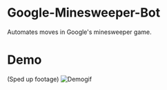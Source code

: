 # Google-Minesweeper-Bot
Automates moves in Google's minesweeper game.

# Demo
(Sped up footage)
![Demogif](https://github.com/Nam-HP/Google-Minesweeper-Bot/blob/main/Minesolver%20demo%20crop.gif)
